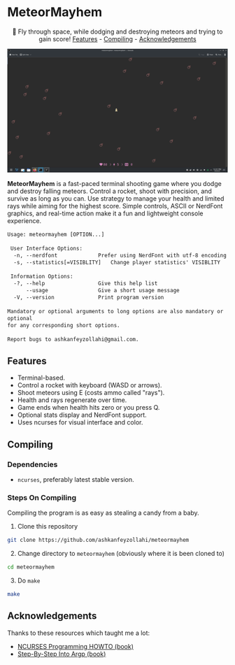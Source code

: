 # MeteorMayhem

<p align="center">🚀 Fly through space, while dodging and destroying meteors and trying to gain score!
    <a href="#features">Features</a> -
    <a href="#compiling">Compiling</a> -
    <a href="#acknowledgements">Acknowledgements</a>
</p>

![screenshot](screenshot.png)

**MeteorMayhem** is a fast-paced terminal shooting game where you dodge and destroy falling meteors. Control a rocket, shoot with precision, and survive as long as you can. Use strategy to manage your health and limited rays while aiming for the highest score. Simple controls, ASCII or NerdFont graphics, and real-time action make it a fun and lightweight console experience.

```
Usage: meteormayhem [OPTION...]

 User Interface Options:
  -n, --nerdfont             Prefer using NerdFont with utf-8 encoding
  -s, --statistics[=VISIBLITY]   Change player statistics' VISIBLITY

 Information Options:
  -?, --help                 Give this help list
      --usage                Give a short usage message
  -V, --version              Print program version

Mandatory or optional arguments to long options are also mandatory or optional
for any corresponding short options.

Report bugs to ashkanfeyzollahi@gmail.com.
```

## Features

* Terminal-based.
* Control a rocket with keyboard (WASD or arrows).
* Shoot meteors using E (costs ammo called "rays").
* Health and rays regenerate over time.
* Game ends when health hits zero or you press Q.
* Optional stats display and NerdFont support.
* Uses ncurses for visual interface and color.

## Compiling

### Dependencies

* `ncurses`, preferably latest stable version.

### Steps On Compiling

Compiling the program is as easy as stealing a candy from a baby.

1. Clone this repository

```bash
git clone https://github.com/ashkanfeyzollahi/meteormayhem
```

2. Change directory to `meteormayhem` (obviously where it is been cloned to)

```bash
cd meteormayhem
```

3. Do `make`

```bash
make
```

## Acknowledgements

Thanks to these resources which taught me a lot:

- [NCURSES Programming HOWTO (book)](https://tldp.org/HOWTO/NCURSES-Programming-HOWTO/)
- [Step-By-Step Into Argp (book)](http://nongnu.askapache.com/argpbook/step-by-step-into-argp.pdf)

